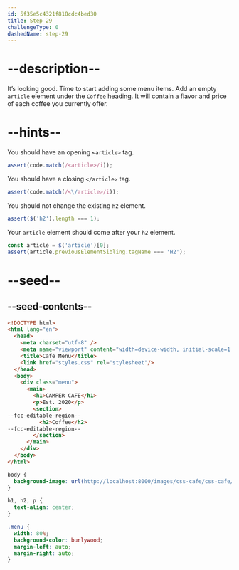 ```yaml
---
id: 5f35e5c4321f818cdc4bed30
title: Step 29
challengeType: 0
dashedName: step-29
---
```


# --description--

It’s looking good. Time to start adding some menu items. Add an empty `article` element under the `Coffee` heading. It will contain a flavor and price of each coffee you currently offer.

# --hints--

You should have an opening `<article>` tag.

```js
assert(code.match(/<article>/i));
```

You should have a closing `</article>` tag.

```js
assert(code.match(/<\/article>/i));
```

You should not change the existing `h2` element.

```js
assert($('h2').length === 1);
```

Your `article` element should come after your `h2` element.

```js
const article = $('article')[0];
assert(article.previousElementSibling.tagName === 'H2');
```

# --seed--

## --seed-contents--

```html
<!DOCTYPE html>
<html lang="en">
  <head>
    <meta charset="utf-8" />
    <meta name="viewport" content="width=device-width, initial-scale=1.0" />
    <title>Cafe Menu</title>
    <link href="styles.css" rel="stylesheet"/>
  </head>
  <body>
    <div class="menu">
      <main>
        <h1>CAMPER CAFE</h1>
        <p>Est. 2020</p>
        <section>
--fcc-editable-region--
          <h2>Coffee</h2>
--fcc-editable-region--
        </section>
      </main>
    </div>
  </body>
</html>
```

```css
body {
  background-image: url(http://localhost:8000/images/css-cafe/css-cafe/beans.jpg);
}

h1, h2, p {
  text-align: center;
}

.menu {
  width: 80%;
  background-color: burlywood;
  margin-left: auto;
  margin-right: auto;
}
```

